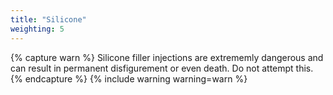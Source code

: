 ```yaml
---
title: "Silicone"
weighting: 5
---
```


{% capture warn %}
Silicone filler injections are extrememly dangerous and can result in permanent disfigurement or even death. Do not attempt this.
{% endcapture %}
{% include warning warning=warn %}